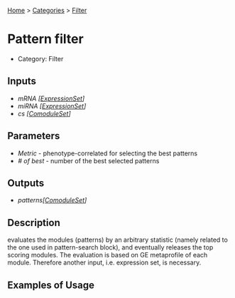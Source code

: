 
[Home](../../../index.html) > [Categories](../../index.html) > [Filter](index.html)

# Pattern filter

* Category: Filter

## Inputs

* *mRNA [[ExpressionSet](../../../data_types.html#expressionset)]*
* *miRNA [[ExpressionSet](../../../data_types.html#expressionset)]*
* *cs [[ComoduleSet](../../../data_types.html#comoduleset)]*

## Parameters

* *Metric* - phenotype-correlated for selecting the best patterns
* *# of best* - number of the best selected patterns

## Outputs

* *patterns[[ComoduleSet](../../../data_types.html#comoduleset)]*

## Description

  evaluates the modules (patterns) by an arbitrary statistic (namely related to the one used in pattern-search block), and eventually releases the top scoring modules. The evaluation is based on GE metaprofile of each module. Therefore another input, i.e. expression set, is necessary. 

## Examples of Usage
        